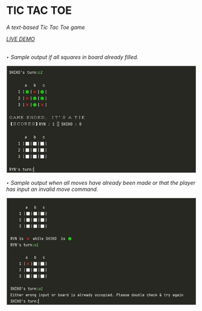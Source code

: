 <h1>TIC TAC TOE</h1>
<p><em>A text-based Tic Tac Toe game<em><p>
<a href="https://replit.com/@RynSample/DAY-83?v=1"> LIVE DEMO </a> 
  <br>
  <br>
  <p>‣ Sample output if all squares in board already filled.</p> 
<img src="images/1.JPG">  
  <p>‣ Sample output when all moves have already been made or that the player has input an invalid move command.</p> 
 <img src="images/2.JPG">  
  
 








